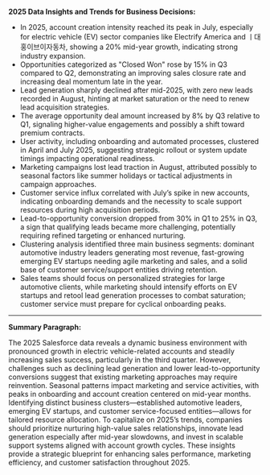 **2025 Data Insights and Trends for Business Decisions:**

- In 2025, account creation intensity reached its peak in July, especially for electric vehicle (EV) sector companies like Electrify America and ￜ대홍이브이자동차, showing a 20% mid-year growth, indicating strong industry expansion.
- Opportunities categorized as "Closed Won" rose by 15% in Q3 compared to Q2, demonstrating an improving sales closure rate and increasing deal momentum late in the year.
- Lead generation sharply declined after mid-2025, with zero new leads recorded in August, hinting at market saturation or the need to renew lead acquisition strategies.
- The average opportunity deal amount increased by 8% by Q3 relative to Q1, signaling higher-value engagements and possibly a shift toward premium contracts.
- User activity, including onboarding and automated processes, clustered in April and July 2025, suggesting strategic rollout or system update timings impacting operational readiness.
- Marketing campaigns lost lead traction in August, attributed possibly to seasonal factors like summer holidays or tactical adjustments in campaign approaches.
- Customer service influx correlated with July’s spike in new accounts, indicating onboarding demands and the necessity to scale support resources during high acquisition periods.
- Lead-to-opportunity conversion dropped from 30% in Q1 to 25% in Q3, a sign that qualifying leads became more challenging, potentially requiring refined targeting or enhanced nurturing.
- Clustering analysis identified three main business segments: dominant automotive industry leaders generating most revenue, fast-growing emerging EV startups needing agile marketing and sales, and a solid base of customer service/support entities driving retention.
- Sales teams should focus on personalized strategies for large automotive clients, while marketing should intensify efforts on EV startups and retool lead generation processes to combat saturation; customer service must prepare for cyclical onboarding peaks.

---

**Summary Paragraph:**

The 2025 Salesforce data reveals a dynamic business environment with pronounced growth in electric vehicle-related accounts and steadily increasing sales success, particularly in the third quarter. However, challenges such as declining lead generation and lower lead-to-opportunity conversions suggest that existing marketing approaches may require reinvention. Seasonal patterns impact marketing and service activities, with peaks in onboarding and account creation centered on mid-year months. Identifying distinct business clusters—established automotive leaders, emerging EV startups, and customer service-focused entities—allows for tailored resource allocation. To capitalize on 2025’s trends, companies should prioritize nurturing high-value sales relationships, innovate lead generation especially after mid-year slowdowns, and invest in scalable support systems aligned with account growth cycles. These insights provide a strategic blueprint for enhancing sales performance, marketing efficiency, and customer satisfaction throughout 2025.